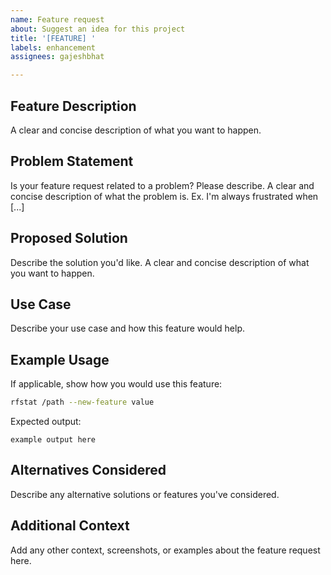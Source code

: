 ```yaml
---
name: Feature request
about: Suggest an idea for this project
title: '[FEATURE] '
labels: enhancement
assignees: gajeshbhat

---
```


## Feature Description
A clear and concise description of what you want to happen.

## Problem Statement
Is your feature request related to a problem? Please describe.
A clear and concise description of what the problem is. Ex. I'm always frustrated when [...]

## Proposed Solution
Describe the solution you'd like.
A clear and concise description of what you want to happen.

## Use Case
Describe your use case and how this feature would help.

## Example Usage
If applicable, show how you would use this feature:
```bash
rfstat /path --new-feature value
```

Expected output:
```
example output here
```

## Alternatives Considered
Describe any alternative solutions or features you've considered.

## Additional Context
Add any other context, screenshots, or examples about the feature request here.
